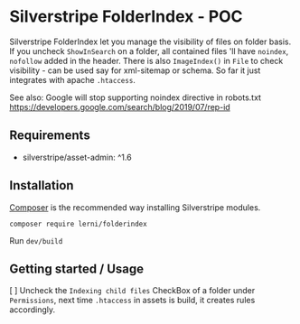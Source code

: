 # Silverstripe FolderIndex - POC
Silverstripe FolderIndex let you manage the visibility of files on folder basis. If you uncheck `ShowInSearch` on a folder, all contained files 'll have `noindex`, `nofollow` added in the header. There is also `ImageIndex()` in `File` to check visibility - can be used say for xml-sitemap or schema. So far it just integrates with apache `.htaccess`.

See also: Google will stop supporting noindex directive in robots.txt
https://developers.google.com/search/blog/2019/07/rep-id

## Requirements
- silverstripe/asset-admin: ^1.6

## Installation
[Composer](https://getcomposer.org/) is the recommended way installing Silverstripe modules.

`composer require lerni/folderindex`

Run `dev/build`

## Getting started / Usage
[ ] Uncheck the `Indexing child files` CheckBox of a folder under `Permissions`, next time `.htaccess` in assets is build, it creates rules accordingly.
